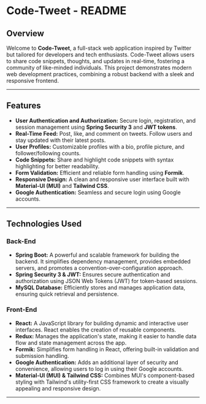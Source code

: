 # Code-Tweet - README

## Overview

Welcome to **Code-Tweet**, a full-stack web application inspired by Twitter but tailored for developers and tech enthusiasts. Code-Tweet allows users to share code snippets, thoughts, and updates in real-time, fostering a community of like-minded individuals. This project demonstrates modern web development practices, combining a robust backend with a sleek and responsive frontend.

---

## Features

- **User Authentication and Authorization:** Secure login, registration, and session management using **Spring Security 3** and **JWT tokens**.
- **Real-Time Feed:** Post, like, and comment on tweets. Follow users and stay updated with their latest posts.
- **User Profiles:** Customizable profiles with a bio, profile picture, and follower/following counts.
- **Code Snippets:** Share and highlight code snippets with syntax highlighting for better readability.
- **Form Validation:** Efficient and reliable form handling using **Formik**.
- **Responsive Design:** A clean and responsive user interface built with **Material-UI (MUI)** and **Tailwind CSS**.
- **Google Authentication:** Seamless and secure login using Google accounts.

---

## Technologies Used

### Back-End
- **Spring Boot:** A powerful and scalable framework for building the backend. It simplifies dependency management, provides embedded servers, and promotes a convention-over-configuration approach.
- **Spring Security 3 & JWT:** Ensures secure authentication and authorization using JSON Web Tokens (JWT) for token-based sessions.
- **MySQL Database:** Efficiently stores and manages application data, ensuring quick retrieval and persistence.

### Front-End
- **React:** A JavaScript library for building dynamic and interactive user interfaces. React enables the creation of reusable components.
- **Redux:** Manages the application's state, making it easier to handle data flow and state management across the app.
- **Formik:** Simplifies form handling in React, offering built-in validation and submission handling.
- **Google Authentication:** Adds an additional layer of security and convenience, allowing users to log in using their Google accounts.
- **Material-UI (MUI) & Tailwind CSS:** Combines MUI's component-based styling with Tailwind's utility-first CSS framework to create a visually appealing and responsive design.

---




